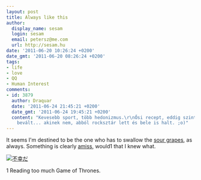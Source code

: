 ```yaml
---
layout: post
title: Always like this
author:
  display_name: sesam
  login: sesam
  email: petersz@me.com
  url: http://sesam.hu
date: '2011-06-20 10:26:24 +0200'
date_gmt: '2011-06-20 08:26:24 +0200'
tags:
- life
- love
- QQ
- Human Interest
comments:
- id: 3879
  author: Draquar
  date: '2011-06-24 21:45:21 +0200'
  date_gmt: '2011-06-24 19:45:21 +0200'
  content: "Kevesebb sport, több hedonizmus.\r\nŐsi recept, eddig szinte mindenkinek
    bevált... akinek nem, abból rocksztár lett és bele is halt. ;o)"
---
```


It seems I'm destined to be the one who has to swallow the [sour grapes](http://sesam.hu/2011/05/30/lanyok-neonruhaban), as always. Something is clearly [amiss](http://sesam.hu/2011/06/01/causation), would1 that I knew what.

[![不幸だ](http://farm6.static.flickr.com/5143/5608959897_b7c51c6f76_z.jpg)](http://www.flickr.com/photos/monglercock/5608959897 "不幸だ by bega03, on Flickr")

1 Reading too much Game of Thrones.
